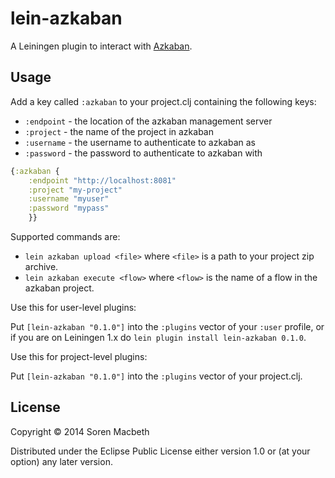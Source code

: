 # lein-azkaban

A Leiningen plugin to interact with [Azkaban](http://azkaban.github.io).

## Usage

Add a key called `:azkaban` to your project.clj containing the following keys:

* `:endpoint` - the location of the azkaban management server
* `:project` - the name of the project in azkaban
* `:username` - the username to authenticate to azkaban as
* `:password` - the password to authenticate to azkaban with

```clojure
{:azkaban {
    :endpoint "http://localhost:8081"
    :project "my-project"
    :username "myuser"
    :password "mypass"
    }}
```
Supported commands are:

* `lein azkaban upload <file>` where `<file>` is a path to your project zip archive.
* `lein azkaban execute <flow>` where `<flow>` is the name of a flow in the azkaban project.

Use this for user-level plugins:

Put `[lein-azkaban "0.1.0"]` into the `:plugins` vector of your
`:user` profile, or if you are on Leiningen 1.x do `lein plugin install
lein-azkaban 0.1.0`.

Use this for project-level plugins:

Put `[lein-azkaban "0.1.0"]` into the `:plugins` vector of your project.clj.

## License

Copyright © 2014 Soren Macbeth

Distributed under the Eclipse Public License either version 1.0 or (at
your option) any later version.
